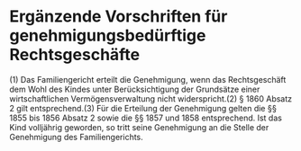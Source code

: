 # Ergänzende Vorschriften für genehmigungsbedürftige Rechtsgeschäfte

(1) Das Familiengericht erteilt die Genehmigung, wenn das Rechtsgeschäft dem Wohl des Kindes unter Berücksichtigung der Grundsätze einer wirtschaftlichen Vermögensverwaltung nicht widerspricht.(2) § 1860 Absatz 2 gilt entsprechend.(3) Für die Erteilung der Genehmigung gelten die §§ 1855 bis 1856 Absatz 2 sowie die §§ 1857 und 1858 entsprechend. Ist das Kind volljährig geworden, so tritt seine Genehmigung an die Stelle der Genehmigung des Familiengerichts. 

